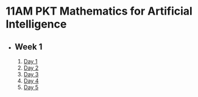 # 11AM PKT Mathematics for Artificial Intelligence

- ## Week 1

   1. [Day 1](https://www.facebook.com/iCodeguru/videos/1304382264039058)
   2. [Day 2](https://www.facebook.com/iCodeguru/videos/1391825548468366)
   3. [Day 3](https://www.facebook.com/iCodeguru/videos/614152271405254)
   4. [Day 4](https://www.facebook.com/iCodeguru/videos/544298721959445)
   5. [Day 5](https://www.facebook.com/iCodeguru/videos/890796343004044)

<!-- - ## Week 2

   1. [Day 1](https://www.facebook.com/iCodeguru/videos/8536153376484988)
   2. [Day 2]()
   3. [Day 3]()
   4. [Day 4]()
   5. [Day 5]() -->

<!-- - ## Week 

   1. [Day 1]()
   2. [Day 2]()
   3. [Day 3]()
   4. [Day 4]()
   5. [Day 5]() -->